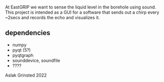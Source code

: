 
At EastGRIP we want to sense the liquid level in the borehole using sound. This project is intended as a GUI for a software that sends out a chirp every ~2secs and records the echo and visualizes it. 


## dependencies
* numpy
* pyqt (5?)
* pyqtgraph
* sounddevice, soundfile
* ????


Aslak Grinsted 2022
